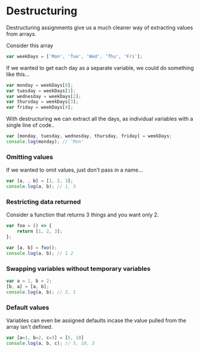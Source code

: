 # Destructuring

Destructuring assignments give us a much cleaner way of extracting values from arrays.

Consider this array
```javascript
var weekDays = ['Mon', 'Tue', 'Wed', 'Thu', 'Fri'];
```

If we wanted to get each day as a separate variable, we could do something like this...
```javascript
var monday = weekDays[0];
var tuesday = weekDays[1];
var wednesday = weekDays[2];
var thursday = weekDays[3];
var friday = weekDays[4];
```

With destructuring we can extract all the days, as individual variables with a single line of code..
```javascript
var [monday, tuesday, wednesday, thursday, friday] = weekDays;
console.log(monday); // 'Mon'
```

### Omitting values

If we wanted to omit values, just don't pass in a name...
```javascript
var [a, , b] = [1, 2, 3];
console.log(a, b); // 1, 3
```

### Restricting data returned

Consider a function that returns 3 things and you want only 2.

```javascript
var foo = () => {
    return [1, 2, 3];
};

var [a, b] = foo();
console.log(a, b); // 1 2
```

### Swapping variables without temporary variables

```javascript
var a = 1, b = 2;
[b, a] = [a, b];
console.log(a, b); // 2, 1
```

### Default values

Variables can even be assigned defaults incase the value pulled from the array isn't defined.
```javascript
var [a=1, b=2, c=3] = [5, 10]
console.log(a, b, c); // 5, 10, 3
```
